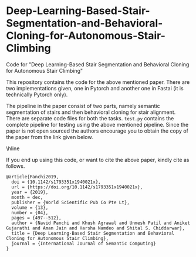 # Deep-Learning-Based-Stair-Segmentation-and-Behavioral-Cloning-for-Autonomous-Stair-Climbing
Code for "Deep Learning-Based Stair Segmentation and Behavioral Cloning for Autonomous Stair Climbing"

This repository contains the code for the above mentioned paper. There are two implementations given, one in Pytorch and another one in Fastai (it is technically Pytorch only). 

The pipeline in the paper consist of two parts, namely semantic segmentation of stairs and then behavioral cloning for stair alignment. There are separate code files for both the tasks. `test.py` contains the complete pipeline for testing using the above mentioned pipeline. Since the paper is not open sourced the authors encourage you to obtain the copy of the paper from the link given below. 




\hline

If you end up using this code, or want to cite the above paper, kindly cite as follows. 
```
@article{Panchi2019,
  doi = {10.1142/s1793351x1940021x},
  url = {https://doi.org/10.1142/s1793351x1940021x},
  year = {2019},
  month = dec,
  publisher = {World Scientific Pub Co Pte Lt},
  volume = {13},
  number = {04},
  pages = {497--512},
  author = {Navid Panchi and Khush Agrawal and Unmesh Patil and Aniket Gujarathi and Aman Jain and Harsha Namdeo and Shital S. Chiddarwar},
  title = {Deep Learning-Based Stair Segmentation and Behavioral Cloning for Autonomous Stair Climbing},
  journal = {International Journal of Semantic Computing}
}
```

